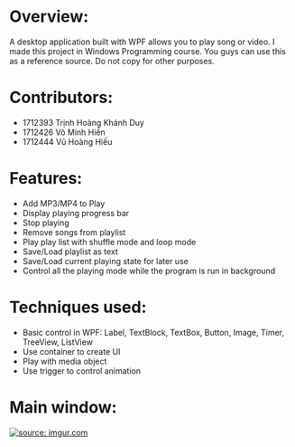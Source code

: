 # Overview:
A desktop application built with WPF allows you to play song or video. I made this project in Windows Programming course. You guys can use this as a reference source. Do not copy for other purposes.
# Contributors:
<ul>
  <li>1712393 Trịnh Hoàng Khánh Duy</li>
  <li>1712426 Võ Minh Hiền</li>
  <li>1712444 Vũ Hoàng Hiếu</li>
</ul>

# Features:
<ul>
  <li>Add MP3/MP4 to Play</li>
  <li>Display playing progress bar</li>
  <li>Stop playing</li>
  <li>Remove songs from playlist</li>
  <li>Play play list with shuffle mode and loop mode</li>
  <li>Save/Load playlist as text</li>
  <li>Save/Load current playing state for later use</li>
  <li>Control all the playing mode while the program is run in background</li>
</ul>

# Techniques used:
<ul>
  <li>Basic control in WPF: Label, TextBlock, TextBox, Button, Image, Timer, TreeView, ListView</li>
  <li>Use container to create UI</li>
  <li>Play with media object</li>
  <li>Use trigger to control animation</li>
</ul>


# Main window:
<a href="https://imgur.com/qhoWKna"><img target="_blank" src="https://i.imgur.com/qhoWKna.png" title="source: imgur.com" /></a>
